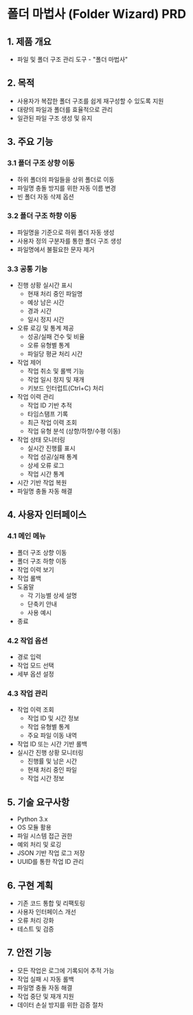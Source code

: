 # 폴더 마법사 (Folder Wizard) PRD

## 1. 제품 개요
- 파일 및 폴더 구조 관리 도구 - "폴더 마법사"

## 2. 목적
- 사용자가 복잡한 폴더 구조를 쉽게 재구성할 수 있도록 지원
- 대량의 파일과 폴더를 효율적으로 관리
- 일관된 파일 구조 생성 및 유지

## 3. 주요 기능

### 3.1 폴더 구조 상향 이동
- 하위 폴더의 파일들을 상위 폴더로 이동
- 파일명 충돌 방지를 위한 자동 이름 변경
- 빈 폴더 자동 삭제 옵션

### 3.2 폴더 구조 하향 이동
- 파일명을 기준으로 하위 폴더 자동 생성
- 사용자 정의 구분자를 통한 폴더 구조 생성
- 파일명에서 불필요한 문자 제거

### 3.3 공통 기능
- 진행 상황 실시간 표시
  - 현재 처리 중인 파일명
  - 예상 남은 시간
  - 경과 시간
  - 일시 정지 시간
- 오류 로깅 및 통계 제공
  - 성공/실패 건수 및 비율
  - 오류 유형별 통계
  - 파일당 평균 처리 시간
- 작업 제어
  - 작업 취소 및 롤백 기능
  - 작업 일시 정지 및 재개
  - 키보드 인터럽트(Ctrl+C) 처리
- 작업 이력 관리
  - 작업 ID 기반 추적
  - 타임스탬프 기록
  - 최근 작업 이력 조회
  - 작업 유형 분석 (상향/하향/수평 이동)
- 작업 상태 모니터링
  - 실시간 진행률 표시
  - 작업 성공/실패 통계
  - 상세 오류 로그
  - 작업 시간 통계
- 시간 기반 작업 복원
- 파일명 충돌 자동 해결

## 4. 사용자 인터페이스

### 4.1 메인 메뉴
- 폴더 구조 상향 이동
- 폴더 구조 하향 이동
- 작업 이력 보기
- 작업 롤백
- 도움말
  - 각 기능별 상세 설명
  - 단축키 안내
  - 사용 예시
- 종료

### 4.2 작업 옵션
- 경로 입력
- 작업 모드 선택
- 세부 옵션 설정

### 4.3 작업 관리
- 작업 이력 조회
  - 작업 ID 및 시간 정보
  - 작업 유형별 통계
  - 주요 파일 이동 내역
- 작업 ID 또는 시간 기반 롤백
- 실시간 진행 상황 모니터링
  - 진행률 및 남은 시간
  - 현재 처리 중인 파일
  - 작업 시간 정보

## 5. 기술 요구사항
- Python 3.x
- OS 모듈 활용
- 파일 시스템 접근 권한
- 예외 처리 및 로깅
- JSON 기반 작업 로그 저장
- UUID를 통한 작업 ID 관리

## 6. 구현 계획
- 기존 코드 통합 및 리팩토링
- 사용자 인터페이스 개선
- 오류 처리 강화
- 테스트 및 검증

## 7. 안전 기능
- 모든 작업은 로그에 기록되어 추적 가능
- 작업 실패 시 자동 롤백
- 파일명 충돌 자동 해결
- 작업 중단 및 재개 지원
- 데이터 손실 방지를 위한 검증 절차 